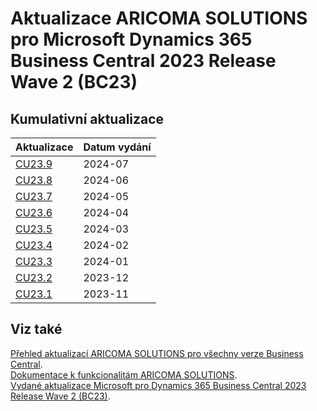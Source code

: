 # Aktualizace ARICOMA SOLUTIONS pro Microsoft Dynamics 365 Business Central 2023 Release Wave 2 (BC23)

## Kumulativní aktualizace

|Aktualizace |Datum vydání  |
|---------|---------|
|[CU23.9](2024-07-CU23.09-Changes_details.md) |2024-07 |
|[CU23.8](2024-06-CU23.08-Changes_details.md) |2024-06 |
|[CU23.7](2024-05-CU23.07-Changes_details.md) |2024-05 |
|[CU23.6](2024-04-CU23.06-Changes_details.md) |2024-04 |
|[CU23.5](2024-03-CU23.05-Changes_details.md) |2024-03 |
|[CU23.4](2024-02-CU23.4-Changes_details.md) |2024-02 |
|[CU23.3](2024-01-CU23.3-Changes.md) |2024-01 |
|[CU23.2](2023-12-CU23.2-Changes.md) |2023-12 |
|[CU23.1](2023-11-CU23.1-Changes.md) |2023-11 |

<!--
|[CU23.4](2024-02-CU23.4-Changes.md) |2024-02 |
|[CU23.3](2024-01-CU23.3-Changes.md) |2024-01 |
|[CU23.2](2023-12-CU23.2-Changes.md) |2023-12 |
-->

## Viz také

[Přehled aktualizací ARICOMA SOLUTIONS pro všechny verze Business Central](../../index.md).  
[Dokumentace k funkcionalitám ARICOMA SOLUTIONS](https://aricoma.com/docs/cs-cz/dynamics365/business-central/Solutions/solutions.html).  
[Vydané aktualizace Microsoft pro Dynamics 365 Business Central 2023 Release Wave 2 (BC23)](https://support.microsoft.com/en-us/topic/released-updates-for-microsoft-dynamics-365-business-central-2023-release-wave-2-7a4f98e8-66b9-4484-9bc1-66c466d8a82d).  
